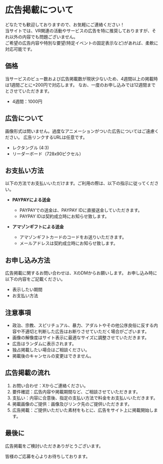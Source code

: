 # 広告掲載について

どなたでも歓迎しておりますので、お気軽にご連絡ください！  
当サイトでは、VR関連の活動やサービスの広告を特に推奨しておりますが、それ以外の内容でも問題ございません。  
ご希望の広告内容や特別な要望(特定イベントの固定表示など)があれば、柔軟に対応可能です。

## 価格

当サービスのビュー数および広告掲載数が現状少ないため、4週間以上の掲載時は1週間ごとに+200円で対応します。
なお、一度のお申し込みでは12週間までとさせていただきます。

- 4週間：1000円

## 広告について

画像形式は問いません。過度なアニメーションがついた広告についてはご遠慮ください。
広告リンクするURLは任意です。

- レクタングル (4:3)
- リーダーボード（728x90ピクセル）

## お支払い方法

以下の方法でお支払いいただけます。ご利用の際は、以下の指示に従ってください。

- **PAYPAYによる送金**
  - PAYPAYでの送金は、PAYPAY IDに直接送金していただきます。
  - PAYPAY IDは契約成立時にお知らせ致します。

- **アマゾンギフトによる送金**
  - アマゾンギフトカードのコードをお送りいただきます。
  - メールアドレスは契約成立時にお知らせ致します。

## お申し込み方法

広告掲載に関するお問い合わせは、XのDMからお願いします。
お申し込み時に以下の内容をご記載ください。

- 表示したい期間
- お支払い方法


## 注意事項

- 政治、宗教、スピリチュアル、暴力、アダルトやその他公序良俗に反する内容や不適切と判断した広告はお断りさせていただく場合がございます。
- 画像の解像度はサイト表示に最適なサイズに調整させていただきます。
- 広告はランダムに表示されます。
- 独占掲載したい場合はご相談ください。
- 掲載後のキャンセルの変更はできません。

## 広告掲載の流れ

1. お問い合わせ：Xからご連絡ください。
2. 要件確認：広告内容や掲載期間など、ご相談させていただきます。
3. 支払い：内容に合意後、指定の支払い方法で料金をお支払いいただきます。
4. 掲載画像のご提供：画像及びリンク先のご提供いただきます。
5. 広告掲載：ご提供いただいた素材をもとに、広告をサイト上に掲載開始します。

## 最後に

広告掲載をご検討いただきありがとうございます。

皆様のご応募を心よりお待ちしております。
